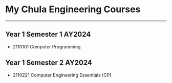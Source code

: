 # My Chula Engineering Courses
---------------------------------------------
## Year 1 Semester 1 AY2024
- 2110101 Computer Programming
## Year 1 Semester 2 AY2024
- 2110221 Computer Engineering Essentials (CP)
